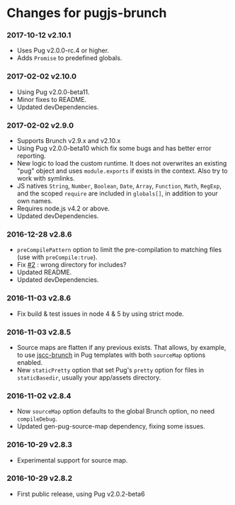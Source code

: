 # Changes for pugjs-brunch

### 2017-10-12 v2.10.1
- Uses Pug v2.0.0-rc.4 or higher.
- Adds `Promise` to predefined globals.

### 2017-02-02 v2.10.0
- Using Pug v2.0.0-beta11.
- Minor fixes to README.
- Updated devDependencies.

### 2017-02-02 v2.9.0
- Supports Brunch v2.9.x and v2.10.x
- Using Pug v2.0.0-beta10 which fix some bugs and has better error reporting.
- New logic to load the custom runtime. It does not overwrites an existing "pug" object and uses `module.exports` if exists in the context. Also try to work with symlinks.
- JS natives `String`, `Number`, `Boolean`, `Date`, `Array`, `Function`, `Math`, `RegExp`, and the scoped `require` are included in `globals[]`, in addition to your own names.
- Requires node.js v4.2 or above.
- Updated devDependencies.

### 2016-12-28 v2.8.6
- `preCompilePattern` option to limit the pre-compilation to matching files (use with `preCompile:true`).
- Fix [#2](https://github.com/aMarCruz/pugjs-brunch/issues/2) : wrong directory for includes?
- Updated README.
- Updated devDependencies.

### 2016-11-03 v2.8.6

- Fix build & test issues in node 4 & 5 by using strict mode.

### 2016-11-03 v2.8.5

- Source maps are flatten if any previous exists. That allows, by example, to use [jscc-brunch](https://www.npmjs.com/package/jscc-brunch) in Pug templates with both `sourceMap` options enabled.
- New `staticPretty` option that set Pug's `pretty` option for files in `staticBasedir`, usually your app/assets directory.

### 2016-11-02 v2.8.4

- Now `sourceMap` option defaults to the global Brunch option, no need `compileDebug`.
- Updated gen-pug-source-map dependency, fixing some issues.

### 2016-10-29 v2.8.3

- Experimental support for source map.

### 2016-10-29 v2.8.2

- First public release, using Pug v2.0.2-beta6
